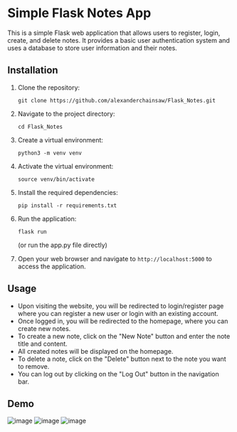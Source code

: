 # Simple Flask Notes App

This is a simple Flask web application that allows users to register, login, create, and delete notes. It provides a basic user authentication system and uses a database to store user information and their notes.

## Installation

1. Clone the repository:

   ```shell
   git clone https://github.com/alexanderchainsaw/Flask_Notes.git
   ```

2. Navigate to the project directory:

   ```shell
   cd Flask_Notes
   ```

3. Create a virtual environment:

   ```shell
   python3 -m venv venv
   ```

4. Activate the virtual environment:

   ```shell
   source venv/bin/activate
   ```

5. Install the required dependencies:

   ```shell
   pip install -r requirements.txt
   ```

6. Run the application:

   ```shell
   flask run
   ```
   (or run the app.py file directly)

8. Open your web browser and navigate to `http://localhost:5000` to access the application.

## Usage

- Upon visiting the website, you will be redirected to login/register page where you can register a new user or login with an existing account.
- Once logged in, you will be redirected to the homepage, where you can create new notes.
- To create a new note, click on the "New Note" button and enter the note title and content.
- All created notes will be displayed on the homepage.
- To delete a note, click on the "Delete" button next to the note you want to remove.
- You can log out by clicking on the "Log Out" button in the navigation bar.
## Demo
![image](https://github.com/alexanderchainsaw/Flask_Notes/assets/126553365/c48e97a3-767d-453c-8c4d-64e5680f18d8)
![image](https://github.com/alexanderchainsaw/Flask_Notes/assets/126553365/98513946-fcc6-46ce-9c95-2137c1917145)
![image](https://github.com/alexanderchainsaw/Flask_Notes/assets/126553365/1c7d683e-46bb-45ad-aa19-24fec8815a7f)


